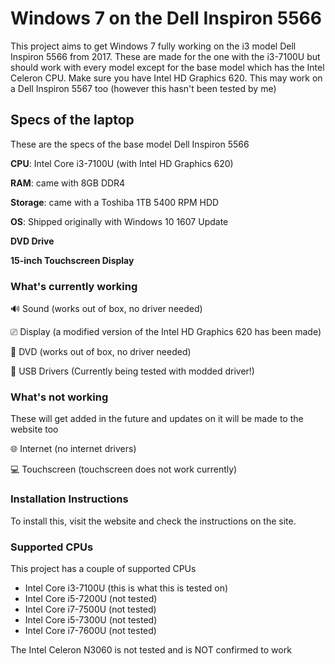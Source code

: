 # Windows 7 on the Dell Inspiron 5566
This project aims to get Windows 7 fully working on the i3 model Dell Inspiron 5566 from 2017. These are made for the one with the i3-7100U but should work with every model except for the base model which has the Intel Celeron CPU. Make sure you have Intel HD Graphics 620. This may work on a Dell Inspiron 5567 too (however this hasn't been tested by me)

## Specs of the laptop
These are the specs of the base model Dell Inspiron 5566

**CPU**: Intel Core i3-7100U (with Intel HD Graphics 620)

**RAM**: came with 8GB DDR4

**Storage**: came with a Toshiba 1TB 5400 RPM HDD

**OS**: Shipped originally with Windows 10 1607 Update

**DVD Drive**

**15-inch Touchscreen Display**

### What's currently working

🔊 Sound (works out of box, no driver needed)

⎚ Display (a modified version of the Intel HD Graphics 620 has been made)

📀 DVD (works out of box, no driver needed)

💾 USB Drivers (Currently being tested with modded driver!)


### What's not working
These will get added in the future and updates on it will be made to the website too

🌐 Internet (no internet drivers)

💻 Touchscreen (touchscreen does not work currently)

### Installation Instructions
To install this, visit the website and check the instructions on the site.

### Supported CPUs
This project has a couple of supported CPUs

- Intel Core i3-7100U (this is what this is tested on)
- Intel Core i5-7200U (not tested)
- Intel Core i7-7500U (not tested)
- Intel Core i5-7300U (not tested)
- Intel Core i7-7600U (not tested)

The Intel Celeron N3060 is not tested and is NOT confirmed to work
